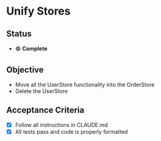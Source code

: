 # Unify Stores

## Status

- 🟢 **Complete**

## Objective

- Move all the UserStore functionality into the OrderStore
- Delete the UserStore

## Acceptance Criteria

- [x] Follow all instructions in CLAUDE.md
- [x] All tests pass and code is properly formatted
